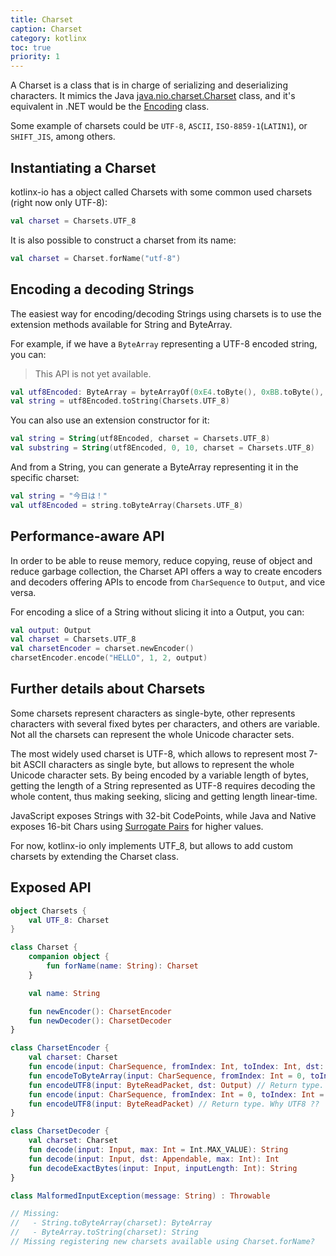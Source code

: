 ```yaml
---
title: Charset
caption: Charset
category: kotlinx
toc: true
priority: 1
---
```


A Charset is a class that is in charge of serializing and deserializing characters.
It mimics the Java [java.nio.charset.Charset](https://docs.oracle.com/javase/7/docs/api/java/nio/charset/Charset.html) class,
and it's equivalent in .NET would be the [Encoding](https://msdn.microsoft.com/es-es/library/system.text.encoding(v=vs.110).aspx) class.

Some example of charsets could be `UTF-8`, `ASCII`, `ISO-8859-1`(`LATIN1`), or `SHIFT_JIS`, among others.

## Instantiating a Charset

kotlinx-io has a object called Charsets with some common used charsets (right now only UTF-8):

```kotlin
val charset = Charsets.UTF_8
```

It is also possible to construct a charset from its name:

```kotlin
val charset = Charset.forName("utf-8")
```

## Encoding a decoding Strings

The easiest way for encoding/decoding Strings using charsets is to use the extension methods available for String and ByteArray.

For example, if we have a `ByteArray` representing a UTF-8 encoded string, you can:

> This API is not yet available.

```kotlin
val utf8Encoded: ByteArray = byteArrayOf(0xE4.toByte(), 0xBB.toByte(), 0x8A.toByte(), 0xE6.toByte(), 0x97.toByte(), 0xA5.toByte(), 0xE3.toByte(), 0x81.toByte(), 0xAF.toByte(), 0xEF.toByte(), 0xBC.toByte(), 0x81.toByte())
val string = utf8Encoded.toString(Charsets.UTF_8)
```

You can also use an extension constructor for it:

```kotlin
val string = String(utf8Encoded, charset = Charsets.UTF_8)
val substring = String(utf8Encoded, 0, 10, charset = Charsets.UTF_8)
```


And from a String, you can generate a ByteArray representing it in the specific charset:

```kotlin
val string = "今日は！"
val utf8Encoded = string.toByteArray(Charsets.UTF_8)
```

## Performance-aware API

In order to be able to reuse memory, reduce copying, reuse of object and reduce garbage collection, the Charset API
offers a way to create encoders and decoders offering APIs to encode from `CharSequence` to `Output`, and vice versa.

For encoding a slice of a String without slicing it into a Output, you can:

```kotlin
val output: Output
val charset = Charsets.UTF_8
val charsetEncoder = charset.newEncoder() 
charsetEncoder.encode("HELLO", 1, 2, output)
``` 

## Further details about Charsets

Some charsets represent characters as single-byte, other represents characters with several fixed bytes per characters,
and others are variable.
Not all the charsets can represent the whole Unicode character sets.

The most widely used charset is UTF-8, which allows to represent most 7-bit ASCII characters as single byte,
but allows to represent the whole Unicode character sets. By being encoded by a variable length of bytes,
getting the length of a String represented as UTF-8 requires decoding the whole content, thus making
seeking, slicing and getting length linear-time.

JavaScript exposes Strings with 32-bit CodePoints, while Java and Native exposes 16-bit Chars using [Surrogate Pairs](https://en.wikipedia.org/wiki/UTF-16#U+10000_to_U+10FFFF) for higher values.  

For now, kotlinx-io only implements UTF_8, but allows to add custom charsets by extending the Charset class.

## Exposed API

```kotlin
object Charsets {
    val UTF_8: Charset
}

class Charset {
    companion object {
        fun forName(name: String): Charset
    }

    val name: String

    fun newEncoder(): CharsetEncoder
    fun newDecoder(): CharsetDecoder
}

class CharsetEncoder {
    val charset: Charset
    fun encode(input: CharSequence, fromIndex: Int, toIndex: Int, dst: Output)
    fun encodeToByteArray(input: CharSequence, fromIndex: Int = 0, toIndex: Int = input.length): ByteArray
    fun encodeUTF8(input: ByteReadPacket, dst: Output) // Return type. Why UTF8 ??
    fun encode(input: CharSequence, fromIndex: Int = 0, toIndex: Int = input.length) // Return type. Why UTF8 ??
    fun encodeUTF8(input: ByteReadPacket) // Return type. Why UTF8 ??
}

class CharsetDecoder {
    val charset: Charset
    fun decode(input: Input, max: Int = Int.MAX_VALUE): String
    fun decode(input: Input, dst: Appendable, max: Int): Int
    fun decodeExactBytes(input: Input, inputLength: Int): String
}

class MalformedInputException(message: String) : Throwable

// Missing:
//   - String.toByteArray(charset): ByteArray
//   - ByteArray.toString(charset): String
// Missing registering new charsets available using Charset.forName?
```
